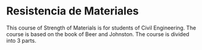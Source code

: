 # Resistencia de Materiales

This course of Strength of Materials is for students of Civil Engineering. The course is based on the book of Beer and Johnston. The course is divided into 3 parts.

```{tableofcontents}
```